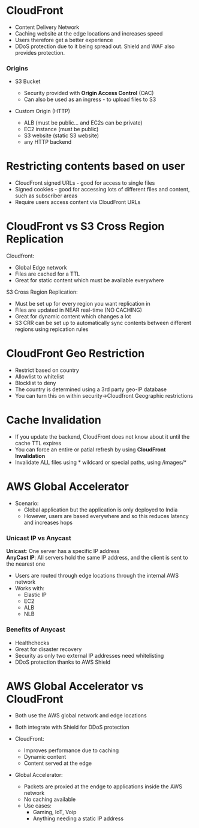 # CloudFront

* Content Delivery Network
* Caching website at the edge locations and increases speed
* Users therefore get a better experience
* DDoS protection due to it being spread out. Shield and WAF also provides protection.

### Origins

* S3 Bucket
    * Security provided with **Origin Access Control** (OAC)
    * Can also be used as an ingress - to upload files to S3
 
* Custom Origin (HTTP)
    * ALB (must be public... and EC2s can be private)
    * EC2 instance (must be public)
    * S3 website (static S3 website)
    * any HTTP backend
 
# Restricting contents based on user

* CloudFront signed URLs - good for access to single files
* Signed cookies - good for accessing lots of different files and content, such as subscriber areas
* Require users access content via CloudFront URLs

# CloudFront vs S3 Cross Region Replication 

Cloudfront:
* Global Edge network
* Files are cached for a TTL
* Great for static content which must be available everywhere

S3 Cross Region Replication:
* Must be set up for every region you want replication in
* Files are updated in NEAR real-time (NO CACHING)
* Great for dynamic content which changes a lot
* S3 CRR can be set up to automatically sync contents between different regions using repication rules

# CloudFront Geo Restriction

* Restrict based on country
* Allowlist to whitelist
* Blocklist to deny
* The country is determined using a 3rd party geo-IP database
* You can turn this on within security->Cloudfront Geographic restrictions

# Cache Invalidation

* If you update the backend, CloudFront does not know about it until the cache TTL expires
* You can force an entire or patial refresh by using **CloudFront Invalidation**
* Invalidate ALL files using * wildcard or special paths, using /images/*

# AWS Global Accelerator
  
* Scenario:
    * Global application but the application is only deployed to India
    * However, users are based everywhere and so this reduces latency and increases hops

### Unicast IP vs Anycast
**Unicast**: One server has a specific IP address  
**AnyCast IP**: All servers hold the same IP address, and the client is sent to the nearest one  
* Users are routed through edge locations through the internal AWS network  
* Works with:   
    * Elastic IP
    * EC2 
    * ALB
    * NLB

### Benefits of Anycast
* Healthchecks
* Great for disaster recovery
* Security as only two external IP addresses need whitelisting
* DDoS protection thanks to AWS Shield
   

# AWS Global Accelerator vs CloudFront

* Both use the AWS global network and edge locations
* Both integrate with Shield for DDoS protection

* CloudFront:
    * Improves performance due to caching
    * Dynamic content
    * Content served at the edge

* Global Accelerator:
    * Packets are proxied at the endge to applications inside the AWS network
    * No caching available
    * Use cases:  
        * Gaming, IoT, Voip
        * Anything needing a static IP address












